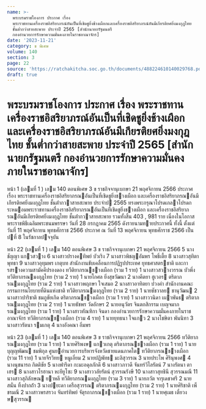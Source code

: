 ```yaml
---
name: >-
  พระบรมราชโองการ ประกาศ เรื่อง
  พระราชทานเครื่องราชอิสริยาภรณ์อันเป็นที่เชิดชูยิ่งช้างเผือกและเครื่องราชอิสริยาภรณ์อันมีเกียรติยศยิ่งมงกุฎไทย
  ชั้นต่ำกว่าสายสะพาย ประจำปี 2565 [สำนักนายกรัฐมนตรี
  กองอำนวยการรักษาความมั่นคงภายในราชอาณาจักร]
date: '2023-11-21'
category: ข พิเศษ
volume: 140
section: 3
page: 22
source: 'https://ratchakitcha.soc.go.th/documents/488224610140029768.pdf'
draft: true
---
```


# พระบรมราชโองการ ประกาศ เรื่อง พระราชทานเครื่องราชอิสริยาภรณ์อันเป็นที่เชิดชูยิ่งช้างเผือกและเครื่องราชอิสริยาภรณ์อันมีเกียรติยศยิ่งมงกุฎไทย ชั้นต่ำกว่าสายสะพาย ประจำปี 2565 [สำนักนายกรัฐมนตรี กองอำนวยการรักษาความมั่นคงภายในราชอาณาจักร]

หน้า 1 (เลมที่ 1 ) เลม 140 ตอนพิเศษ 3 ข ราชกิจจานุเบกษา 21 พฤศจิกายน 2566 ประกาศ เรื่อง พระราชทานเครื่องราชอิสริยาภรณอันเป็นที่เชิดชูยิ่งชางเผือก และเครื่องราชอิสริยาภรณอันมีเกียรติยศยิ่งมงกุฎไทย ชั้นต่ํากวาสายสะพาย ประจําป 2565 ทรงพระกรุณาโปรดเกลาโปรดกระหมอมพระราชทานเครื่องราชอิสริยาภรณอันเป็นที่เชิดชูยิ่งชางเผือก และเครื่องราชอิสริยาภรณอันมีเกียรติยศยิ่งมงกุฎไทย ชั้นต่ํากวาสายสะพาย รวมทั้งสิ้น 403 , 981 ราย เนื่องในโอกาสพระราชพิธีเฉลิมพระชนมพรรษา วันที่ 28 กรกฎาคม 2565 ดังรายนามทายประกาศนี้ ทั้งนี้ ตั้งแต่วันที่ 11 พฤศจิกายน พุทธศักราช 2566 ประกาศ ณ วันที่ 13 พฤศจิกายน พุทธศักราช 2566 เป็นปที่ 8 ในรัชกาลปจจุบัน

หน้า 22 (เลมที่ 1 ) เลม 140 ตอนพิเศษ 3 ข ราชกิจจานุเบกษา 21 พฤศจิกายน 2566 5 นางชัญญา แกวสวาง 6 นางสาวปรางคทิพย์ บัวเริง 7 นางสาวพิชญอัมพร โพธิ์เตี้ย 8 นางสาวสุทิตา พุทธา 9 นางสาวอุทุมพร เกตุบท สํานักงานขับเคลื่อนการปฏิรูปประเทศ ยุทธศาสตรชาติ และการสรางความสามัคคีปรองดอง ทวีติยาภรณชางเผือก (รวม 1 ราย) 1 นางสาวสวางวรรณ บัวพึ่ง ทวีติยาภรณมงกุฎไทย (รวม 2 ราย) 1 นายโกศล ยิ่งสุขวัฒนา 2 นางคีตยา ฮูเวอร ตริตาภรณมงกุฎไทย (รวม 2 ราย) 1 นางสาวพฤกษา ใจเสมอ 2 นางสาวอาทิตยา ปวงคํา สํานักงานคณะกรรมการนโยบายที่ดินแห่งชาติ ทวีติยาภรณมงกุฎไทย (รวม 2 ราย) 1 นายชัชวาลย ชานุวัฒน 2 นางสาวปาริชาติ ชมภูชัยเกิด ตริตาภรณชางเผือก (รวม 1 ราย) 1 นางสาววนิดา เผาพันธ ตริตาภรณมงกุฎไทย (รวม 2 ราย) 1 นายธัชพร วัดอักษร 2 นายอนุวัตร จินตกสิกรรม เบญจมาภรณมงกุฎไทย (รวม 1 ราย) 1 นางสาวทัณฑิกา จินดา กองอํานวยการรักษาความมั่นคงภายในราชอาณาจักร ทวีติยาภรณชางเผือก (รวม 4 ราย) 1 นายยุทธนา ใจแกว 2 นางโชษิตา พันนิทา 3 นางสาวรัตนา รมเกตุ 4 นางอังคณา อิ่มพร

หน้า 23 (เลมที่ 1 ) เลม 140 ตอนพิเศษ 3 ข ราชกิจจานุเบกษา 21 พฤศจิกายน 2566 ทวีติยาภรณมงกุฎไทย (รวม 1 ราย) 1 นายศิริพงษ แกวเกตุ ตริตาภรณชางเผือก (รวม 1 ราย) 1 นายบุญญพัฒน ชมพิกุล ศูนยอํานวยการบริหารจังหวัดชายแดนภาคใต ทวีติยาภรณชางเผือก (รวม 11 ราย) 1 นายจีรวิทย หนูเอี่ยม 2 นายปฎิพัทธ มะลิสุวรรณ 3 นายประไพ ศิรินุพงศ 4 นางนุชนารถ กิตติชัย 5 นางฟารีดา กะมะอดุลภักดี 6 นางสาวภาวดี จันทร์วิไลรัตน์ 7 นางรัตนา ตาเฮร 8 นางสาวโรฮานา หะยียูโซะ 9 นางสาววลัยรัตน์ สุวรรณรังษี 10 นางสาวสุทธินี สุวรรณมณี 11 นางสาวสุภิลักษณ ยาหลี ทวีติยาภรณมงกุฎไทย (รวม 3 ราย) 1 นายภวัต จารุเดชาศรี 2 นายสนั่น ทิ้งปากถ้ํา 3 นางปยะดา เครือสุวรรณ ตริตาภรณมงกุฎไทย (รวม 2 ราย) 1 นายศิริชาติ เพ็ชรมณี 2 นางสาวพรสรวง จันทร์ทิพย์ จัตุรถาภรณชางเผือก (รวม 1 ราย) 1 นายศุเมธ เตี๋ยวงษสุวรรณ
